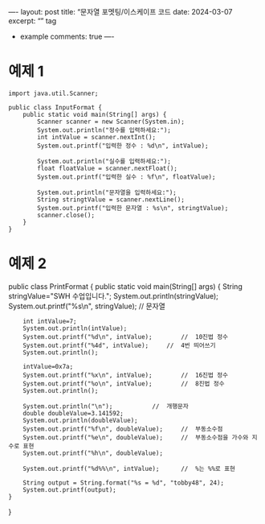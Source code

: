 —-
layout: post
title: “문자열 포멧팅/이스케이프 코드
date: 2024-03-07
excerpt: “”
tag
- example
comments: true
—-
# 예제 1
    import java.util.Scanner;

    public class InputFormat {
    	public static void main(String[] args) {
    		Scanner scanner = new Scanner(System.in);
    		System.out.println("정수를 입력하세요:"); 
    		int intValue = scanner.nextInt();
    		System.out.printf("입력한 정수 : %d\n", intValue);
		
    		System.out.println("실수를 입력하세요:"); 
    		float floatValue = scanner.nextFloat();
    		System.out.printf("입력한 실수 : %f\n", floatValue);
		
    		System.out.println("문자열을 입력하세요:"); 
    		String stringtValue = scanner.nextLine();
    		System.out.printf("입력한 문자열 : %s\n", stringtValue);
    		scanner.close();
    	}
    }

# 예제 2
public class PrintFormat {
	public static void main(String[] args) { 
		String stringValue="SWH 수업입니다.";
		System.out.println(stringValue);
		System.out.printf("%s\n", stringValue);		//	문자열
	
		int intValue=7;
		System.out.println(intValue);
		System.out.printf("%d\n", intValue);		//	10진법 정수
		System.out.printf("%4d", intValue);		//	4번 띄어쓰기
		System.out.println();
			
		intValue=0x7a;
		System.out.printf("%x\n", intValue);		//	16진법 정수
		System.out.printf("%o\n", intValue);		//	8진법 정수
		System.out.println();
			
		System.out.println("\n");			//	개행문자
		double doubleValue=3.141592;
		System.out.println(doubleValue);
		System.out.printf("%f\n", doubleValue);		//	부동소수점
		System.out.printf("%e\n", doubleValue);		//	부동소수점을 가수와 지수로 표현
		System.out.printf("%h\n", doubleValue);
		
		System.out.printf("%d%%\n", intValue);		//	%는 %%로 표현
		
		String output = String.format("%s = %d", "tobby48", 24);
		System.out.printf(output);
	}
}